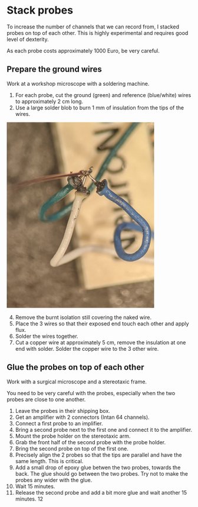 # Stack probes

To increase the number of channels that we can record from, I stacked probes on top of each other. This is highly experimental and requires good level of dexterity. 

As each probe costs approximately 1000 Euro, be very careful.

## Prepare the ground wires

Work at a workshop microscope with a soldering machine.

1. For each probe, cut the ground (green) and reference (blue/white) wires to approximately 2 cm long.
2. Use a large solder blob to burn 1 mm of insulation from the tips of the wires.

<img src="figures/stack_01.jpg" alt="drawing" width="400"/>

4. Remove the burnt isolation still covering the naked wire.
5. Place the 3 wires so that their exposed end touch each other and apply flux.
6. Solder the wires together. 
7. Cut a copper wire at approximately 5 cm, remove the insulation at one end with solder. Solder the copper wire to the 3 other wire. 

## Glue the probes on top of each other

Work with a surgical microscope and a stereotaxic frame.

You need to be very careful with the probes, especially when the two probes are close to one another.

1. Leave the probes in their shipping box. 
2. Get an amplifier with 2 connectors (Intan 64 channels).
3. Connect a first probe to an implifier.
4. Bring a second probe next to the first one and connect it to the amplifier.
5. Mount the probe holder on the stereotaxic arm. 
6. Grab the front half of the second probe with the probe holder. 
7. Bring the second probe on top of the first one.
8. Precisely align the 2 probes so that the tips are parallel and have the same length. This is critical.
9. Add a small drop of epoxy glue betwen the two probes, towards the back. The glue should go between the two probes. Try not to make the probes any wider with the glue.
10. Wait 15 minutes. 
11. Release the second probe and add a bit more glue and wait another 15 minutes.
12
